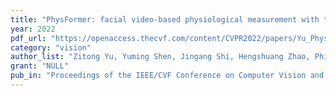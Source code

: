 ```yaml
---
title: "PhysFormer: facial video-based physiological measurement with temporal difference transformer"
year: 2022
pdf_url: "https://openaccess.thecvf.com/content/CVPR2022/papers/Yu_PhysFormer_Facial_Video-Based_Physiological_Measurement_With_Temporal_Difference_Transformer_CVPR_2022_paper.pdf"
category: "vision"
author_list: "Zitong Yu, Yuming Shen, Jingang Shi, Hengshuang Zhao, Philip HS Torr, Guoying Zhao"
grant: "NULL"
pub_in: "Proceedings of the IEEE/CVF Conference on Computer Vision and Pattern Recognition, 2022"
---
```

